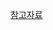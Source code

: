 [참고자료](https://velog.io/@soorim_yoon/PCCP-%EB%AA%A8%EC%9D%98%EA%B3%A0%EC%82%AC-102-%EC%B2%B4%EC%9C%A1%EB%8C%80%ED%9A%8C)



[](https://)
